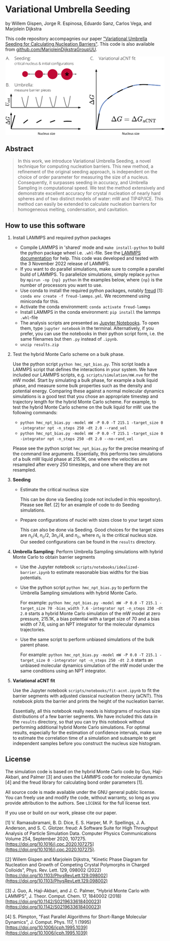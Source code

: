 # Variational Umbrella Seeding
by Willem Gispen, Jorge R. Espinosa, Eduardo Sanz, Carlos Vega, and Marjolein Dijkstra

This code repository accompagnies our paper ["Variational Umbrella Seeding for Calculating Nucleation Barriers"](https://arxiv.org/abs/2402.13892).
This code is also available from [github.com/MarjoleinDijkstraGroupUU](github.com/MarjoleinDijkstraGroupUU).

![](/vus-overview.svg)

## Abstract
> In this work, we introduce Variational Umbrella Seeding, a novel technique for computing nucleation barriers. This new method, a refinement of the original seeding approach, is independent on the choice of order parameter for measuring the size of a nucleus. Consequently, it surpasses seeding in accuracy, and Umbrella Sampling in computational speed. We test the method extensively and demonstrate excellent accuracy for crystal nucleation of nearly hard spheres and of two distinct models of water: mW and TIP4P/ICE. This method can easily be extended to calculate nucleation barriers for homogeneous melting, condensation, and cavitation.

## How to use this software


1. Install LAMMPS and required python packages
    * Compile LAMMPS in 'shared' mode and `make install-python` to build the python package wheel i.e. `.whl`-file. See the [LAMMPS documentation](https://docs.lammps.org/Python_install.html) for help. This code was developed and tested with the 3 November 2022 release of LAMMPS.
    * If you want to do parallel simulations, make sure to compile a parallel build of LAMMPS. To parallelize simulations, simply replace `python` by `mpirun -np {np} python` in the examples below, where `{np}` is the number of processors you want to use. 
    * Use conda to install the required python packages, notably [freud](https://freud.readthedocs.io/en/latest/) [1]: `conda env create -f freud-lammps.yml`. We recommend using miniconda for this.
    * Activate the conda environment: `conda activate freud-lammps`
    * Install LAMMPS in the conda environment: `pip install` the lammps `.whl`-file
    * The analysis scripts are presented as [Jupyter Notebooks](https://jupyter.org/). To open them, type `jupyter notebook` in the terminal. Alternatively, if you prefer, you can use the notebooks in their python script form, i.e. the same filenames but then `.py` instead of `.ipynb`.
    * `unzip results.zip`

2. Test the hybrid Monte Carlo scheme on a bulk phase.

    Use the python script `python hmc_npt_bias.py`. This script loads a LAMMPS script that defines the interactions in your system. We have included our LAMMPS scripts, e.g. `scripts/simulation/mW.nve` for the mW model. Start by simulating a bulk phase, for example a bulk liquid phase, and measure some bulk properties such as the density and potential energy. Comparing these against a normal molecular dynamics simulations is a good test that you chose an appropriate timestep and trajectory length for the hybrid Monte Carlo scheme. For example, to test the hybrid Monte Carlo scheme on the bulk liquid for mW: use the following commands:
     * `python hmc_npt_bias.py -model mW -P 0.0 -T 215.1 -target_size 0 -integrator npt -n_steps 250 -dt 2.0 --rand_vel`
     * `python hmc_npt_bias.py -model mW -P 0.0 -T 215.1 -target_size 0 -integrator npt -n_steps 250 -dt 2.0 --no-rand_vel`
    
    Please see the python script `hmc_npt_bias.py` for the precise meaning of the command line arguments. Essentially, this performs two simulations of a bulk mW liquid phase at 215.1K, one where the velocities are resampled after every 250 timesteps, and one where they are not resampled. 

3. **Seeding**

    * Estimate the critical nucleus size

        This can be done via Seeding (code not included in this repository). Please see Ref. [2]  for an example of code to do Seeding simulations.

    * Prepare configurations of nuclei with sizes close to your target sizes

        This can also be done via Seeding. Good choices for the target sizes are $n_c/4$, $n_c/2$, $3 n_c/4$, and $n_c$, where $n_c$ is the critical nucleus size. Our seeded configurations can be found in the `results` directory.

4. **Umbrella Sampling**: Perform Umbrella Sampling simulations with hybrid Monte Carlo to obtain barrier segments
    
    * Use the Jupyter notebook `scripts/notebooks/idealized-barrier.ipynb` to estimate reasonable bias widths for the bias potentials.

    * Use the python script `python hmc_npt_bias.py` to perform the Umbrella Sampling simulations with hybrid Monte Carlo. 
        
      For example:
      `python hmc_npt_bias.py -model mW -P 0.0 -T 215.1 -target_size 70 -bias_width 7.6 -integrator npt -n_steps 250 -dt 2.0`
      starts a hybrid Monte Carlo simulation of the mW model at zero pressure, 215.1K, a bias potential with a target size of 70 and a bias width of 7.6, using an NPT integrator for the molecular dynamics trajectories.

    * Use the same script to perform unbiased simulations of the bulk parent phase. 
    
        For example:
      `python hmc_npt_bias.py -model mW -P 0.0 -T 215.1 -target_size 0 -integrator npt -n_steps 250 -dt 2.0`
      starts an unbiased molecular dynamics simulation of the mW model under the same conditions using an NPT integrator.

5. **Variational aCNT fit**

    Use the Jupyter notebook `scripts/notebooks/fit-acnt.ipynb` to fit the barrier segments with adjusted classical nucleation theory (aCNT). This notebook plots the barrier and prints the height of the nucleation barrier.
    
    Essentially, all this notebook really needs is histograms of nucleus size distributions of a few barrier segments. We have included this data in the `results` directory, so that you can try this notebook without performing additional hybrid Monte Carlo simulations. For optimal results, especially for the estimation of confidence intervals, make sure to estimate the correlation time of a simulation and subsample to get independent samples before you construct the nucleus size histogram.



## License

The simulation code is based on the hybrid Monte Carlo code by Guo, Haji-Akbari, and Palmer [3] and uses the LAMMPS code for molecular dynamics [4] and the freud library for calculating bond order
parameters [1].

All source code is made available under the GNU general public license. You can freely
use and modify the code, without warranty, so long as you provide attribution
to the authors. See `LICENSE` for the full license text.

If you use or build on our work, please cite our paper.



[1] V. Ramasubramani, B. D. Dice, E. S. Harper, M. P. Spellings, J. A. Anderson, and S. C. Glotzer. freud: A Software Suite for High Throughput Analysis of Particle Simulation Data. Computer Physics Communications Volume 254, September 2020, 107275. [https://doi.org/10.1016/j.cpc.2020.107275](https://doi.org/10.1016/j.cpc.2020.107275).

[2] Willem Gispen and Marjolein Dijkstra, "Kinetic Phase Diagram for Nucleation and Growth of Competing Crystal Polymorphs in Charged Colloids", Phys. Rev. Lett. 129, 098002 (2022) [https://doi.org/10.1103/PhysRevLett.129.098002](https://doi.org/10.1103/PhysRevLett.129.098002)

[3] J. Guo, A. Haji-Akbari, and J. C. Palmer, "Hybrid Monte Carlo with LAMMPS", J. Theor. Comput. Chem. 17, 
1840002 (2018) [https://doi.org/10.1142/S0219633618400023](https://doi.org/10.1142/S0219633618400023)

[4] S. Plimpton, "Fast Parallel Algorithms for Short-Range Molecular Dynamics", J. Comput. Phys. 117, 1 (1995) [https://doi.org/10.1006/jcph.1995.1039](https://doi.org/10.1006/jcph.1995.1039)
